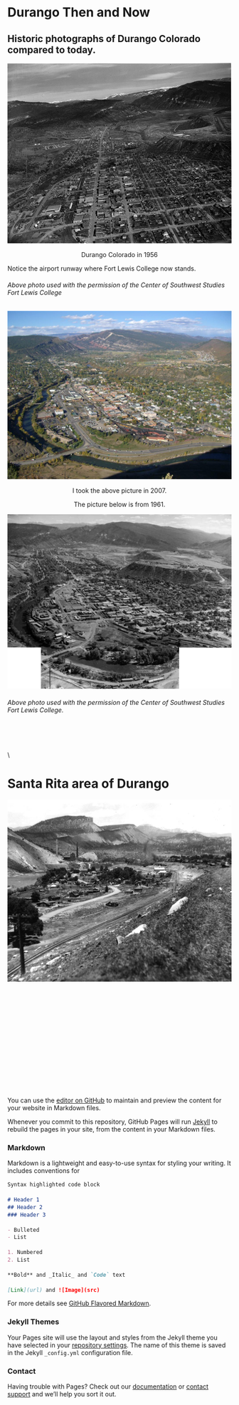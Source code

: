 # Durango Then and Now
## Historic photographs of Durango Colorado compared to today. 

![Durango 1956](https://github.com/DurangoDave/Durango-ThenAndNow/blob/master/Durango%201956%20FLC%20(Medium).jpg?raw=true)

<p align="center">
  Durango Colorado in 1956
</p>
Notice the airport runway where Fort Lewis College now stands. 

###### Above photo used with the permission of the Center of Southwest Studies Fort Lewis College


![Durango 2007](https://raw.githubusercontent.com/DurangoDave/Durango-ThenAndNow/master/Durango%202007%20(Medium).JPG)

<p align="center">
  I took the above picture in 2007.  
</p>
<p align="center">
  The picture below is from 1961.
</p>

![Durango 1961](https://raw.githubusercontent.com/DurangoDave/Durango-ThenAndNow/master/Durango%20%201961%20merged.jpg)

###### Above photo used with the permission of the Center of Southwest Studies Fort Lewis College.
\
\
\
\
# Santa Rita area of Durango


![Santa Rita in past](https://raw.githubusercontent.com/DurangoDave/Durango-ThenAndNow/master/Santa%20Rita%20(Durango%2C%20CO)%20FLC%20(Medium).jpg)
\
\
\
\
\
\
\
\
\
\
\
\
\
\
\
\
You can use the [editor on GitHub](https://github.com/DurangoDave/Durango-ThenAndNow/edit/master/README.md) to maintain and preview the content for your website in Markdown files.

Whenever you commit to this repository, GitHub Pages will run [Jekyll](https://jekyllrb.com/) to rebuild the pages in your site, from the content in your Markdown files.

### Markdown

Markdown is a lightweight and easy-to-use syntax for styling your writing. It includes conventions for

```markdown
Syntax highlighted code block

# Header 1
## Header 2
### Header 3

- Bulleted
- List

1. Numbered
2. List

**Bold** and _Italic_ and `Code` text

[Link](url) and ![Image](src)
```

For more details see [GitHub Flavored Markdown](https://guides.github.com/features/mastering-markdown/).

### Jekyll Themes

Your Pages site will use the layout and styles from the Jekyll theme you have selected in your [repository settings](https://github.com/DurangoDave/Durango-ThenAndNow/settings). The name of this theme is saved in the Jekyll `_config.yml` configuration file.

### Contact

Having trouble with Pages? Check out our [documentation](https://help.github.com/categories/github-pages-basics/) or [contact support](https://github.com/contact) and we’ll help you sort it out.
